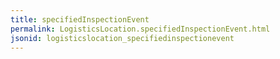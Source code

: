```yaml
---
title: specifiedInspectionEvent
permalink: LogisticsLocation.specifiedInspectionEvent.html
jsonid: logisticslocation_specifiedinspectionevent
---
```

